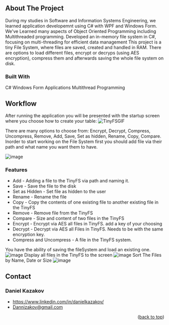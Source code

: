 
## About The Project

During my studies in Software and Information Systems Engineering, we learned application developemnt using C# with WPF and Windows Form.
We've Learned many aspects of Object Oriented Programming including Multithreaded programming.
Developed an in-memory file system in C#, focusing on multi-threading for efficient data management
This project is a tiny File System, where files are saved, created and handled in RAM.
There are options to load different files, encrypt or decryps (using AES encryption), compress them and afterwards saving the whole file system on disk.

### Built With
C# Windows Form Applications
Multithread Programming
## Workflow

After running the application you will be presented with the startup screen where you choose how to create your table:
![TinyFSGIF](https://github.com/DannyKazakov/TinyMemFS/assets/113122323/f6a30dbb-5eb6-49ea-82ad-1064a7c6fa8d)

There are many options to choose from: Encrypt, Decrypt, Compress, Uncompress, Remove, Add, Save, Set as hidden, Rename, Copy, Compare.
Inorder to start working on the File System first you should add file via their path and what name you want them to have.

![image](https://github.com/DannyKazakov/TinyMemFS/assets/113122323/f40266f5-6418-4e6c-a4a4-8be98f2121e4)
### Features
* Add - Adding a file to the TinyFS via path and naming it.
* Save - Save the file to the disk
* Set as Hidden - Set file as hidden to the user
* Rename - Rename the file
* Copy - Copy the contents of one existing file to another existing file in the TinyFS
* Remove - Remove file from the TinyFS
* Compare - Size and content of two files in the TinyFS
* Encrypt - Encrypt via AES all files in TinyFS. add a key of your choosing
* Decrypt - Decrypt via AES all Files in TinyFS. Needs to be with the same encryption key.
* Compress and Uncompress - A file in the TinyFS system.

You have the ability of saving the fileSystem and load an existing one.
![image](https://github.com/DannyKazakov/TinyMemFS/assets/113122323/7f881ef7-1bee-4df9-84a6-f3bfc1d93d63)
Display all files in the TinyFS to the screen
![image](https://github.com/DannyKazakov/TinyMemFS/assets/113122323/c26f6ccf-b5f2-400f-9705-76d8362c7f9a)
Sort The Files by Name, Date or Size
![image](https://github.com/DannyKazakov/TinyMemFS/assets/113122323/b4dc43fe-f39a-4e3b-9115-cd81ceddee2b)


## Contact

### Daniel Kazakov
* https://www.linkedin.com/in/danielkazakov/
* Dannizakov@gmail.com
<p align="right">(<a href="#readme-top">back to top</a>)</p>



